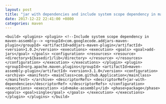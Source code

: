```yaml
---
layout: post
title: "jar with dependencies and include system scope dependency in maven-assembly"
date: 2017-12-22 22:41:00 +0800
categories: maven
---
```


`
	<build>
		<plugins>
			<plugin>
				<!--Include system scope dependency in maven-assembly-->
                <groupId>com.googlecode.addjars-maven-plugin</groupId>
                <artifactId>addjars-maven-plugin</artifactId>
                <version>1.0.2</version>
                <executions>
                    <execution>
                        <goals>
                            <goal>add-jars</goal>
                        </goals>
                        <configuration>
                            <resources>
                                <resource>
                                    <directory>${basedir}/lib</directory>
                                </resource>
                            </resources>
                        </configuration>
                    </execution>
                </executions>
            </plugin>
			<plugin>
                <groupId>org.apache.maven.plugins</groupId>
                <artifactId>maven-assembly-plugin</artifactId>
                <version>3.1.0</version>
                <configuration>
                    <archive>
                        <manifest>
                            <mainClass>com.github.Application</mainClass>
                        </manifest>
                    </archive>
                    <descriptorRefs>
                        <descriptorRef>jar-with-dependencies</descriptorRef>
                    </descriptorRefs>
                </configuration>
                <executions>
                    <execution>
                        <id>make-assembly</id>
                        <phase>package</phase>
                        <goals>
                            <goal>single</goal>
                        </goals>
                    </execution>
                </executions>
            </plugin>
        </plugins>
    </build>
`


